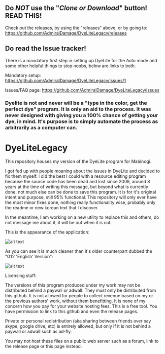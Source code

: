 ## Do *NOT* use the "*Clone or Download*" button! READ THIS!
Check out the releases, by using the "releases" above, or by going to:
https://github.com/AdmiralDamage/DyeLiteLegacy/releases

## Do read the Issue tracker!
There is a mandatory first step in setting up DyeLite for the Auto mode and some other helpful things to stop noobs, below are links to both.

Mandatory setup:
https://github.com/AdmiralDamage/DyeLiteLegacy/issues/1

Issues/FAQ page:
https://github.com/AdmiralDamage/DyeLiteLegacy/issues
 
### Dyelite is not and never will be a "type in the color, get the perfect dye" program. It is only an aid to the process. It was never designed with giving you a 100% chance of getting your dye, in mind. It's purpose is to simply automate the process as arbitrarily as a computer can.

# DyeLiteLegacy
This repository houses my version of the DyeLite program for Mabinogi.

I got fed up with people moaning about the issues in DyeLite and decided to fix them myself. I did the best I could with a resource editing program because the source code has been dead and lost since 2009, around 8 years at the time of writing this message, but beyond what is currently done, not much else can be done to save this program. It is for it's original intent and purpose, still 95% functional. This repository will only ever have the most minor fixes done, nothing really functionality wise, probably only the readme or new korean text that I discover.

In the meantime, I am working on a new utility to replace this and others, do not message me about it, it will be out when it is out.

This is the appearance of the application:


![alt text](http://i.imgur.com/fZJJ3St.png "DyeLite Legacy")


As you can see it is much cleaner than it's older counterpart dubbed the "G12 'English' Version":

![alt text](http://i.imgur.com/ynyzUB2.png "DyeLite G12")


Licensing stuff:

The versions of this program produced under my work may not be distributed behind a paywall or adwall. They must only be distributed from this github. It is not allowed for people to collect revenue based on my or the previous authors' work, without them benefitting. It is none of my concern how you pay for your website hosting fees. This is a free tool. You have permission to link to this github and even the release pages. 

Private or personal redistribution (aka sharing between friends over say skype, google drive, etc) is entirely allowed, but only if it is not behind a paywall or adwall such as ad-fly. 

You may not host these files on a public web server such as a forum, link to the release page or this page instead.
